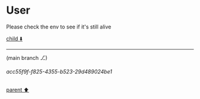 # User

Please check the env to see if it's still alive

[child ⬇️](#acc55f9f-f825-4355-b523-29d489024be1)

---

(main branch ⎇)
###### acc55f9f-f825-4355-b523-29d489024be1
[parent ⬆️](#aaa29393-965f-4ace-8c58-833d1a8f574e)
